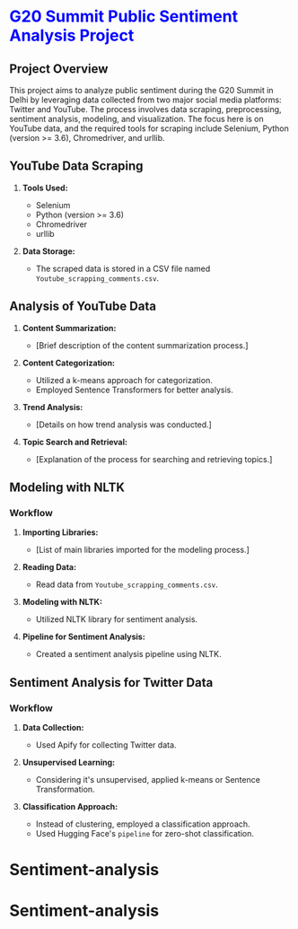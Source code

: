 # <span style="color:blue">G20 Summit Public Sentiment Analysis Project</span>

## Project Overview

This project aims to analyze public sentiment during the G20 Summit in Delhi by leveraging data collected from two major social media platforms: Twitter and YouTube. The process involves data scraping, preprocessing, sentiment analysis, modeling, and visualization. The focus here is on YouTube data, and the required tools for scraping include Selenium, Python (version >= 3.6), Chromedriver, and urllib.

## YouTube Data Scraping

1. **Tools Used:**
    - Selenium
    - Python (version >= 3.6)
    - Chromedriver
    - urllib

2. **Data Storage:**
    - The scraped data is stored in a CSV file named `Youtube_scrapping_comments.csv`.

## Analysis of YouTube Data

1. **Content Summarization:**
    - [Brief description of the content summarization process.]

2. **Content Categorization:**
    - Utilized a k-means approach for categorization.
    - Employed Sentence Transformers for better analysis.

3. **Trend Analysis:**
    - [Details on how trend analysis was conducted.]

4. **Topic Search and Retrieval:**
    - [Explanation of the process for searching and retrieving topics.]

## Modeling with NLTK

### Workflow

1. **Importing Libraries:**
    - [List of main libraries imported for the modeling process.]

2. **Reading Data:**
    - Read data from `Youtube_scrapping_comments.csv`.

3. **Modeling with NLTK:**
    - Utilized NLTK library for sentiment analysis.

4. **Pipeline for Sentiment Analysis:**
    - Created a sentiment analysis pipeline using NLTK.

## Sentiment Analysis for Twitter Data

### Workflow

1. **Data Collection:**
    - Used Apify for collecting Twitter data.

2. **Unsupervised Learning:**
    - Considering it's unsupervised, applied k-means or Sentence Transformation.

3. **Classification Approach:**
    - Instead of clustering, employed a classification approach.
    - Used Hugging Face's `pipeline` for zero-shot classification.


# Sentiment-analysis
# Sentiment-analysis
